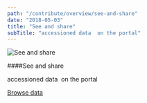 ```yaml
---
path: "/contribute/overview/see-and-share"
date: "2018-05-03"
title: "See and share"
subTitle: "accessioned data  on the portal"
---
```


![See and share](../_images/placeholder.png)

####See and share

accessioned data  on the portal

[Browse data](/contribute/overview/overview)

